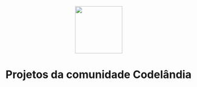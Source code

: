 <div align="center"> 
<img width="125" src="https://raw.githubusercontent.com/iuricode/iuricode/6f53be9b4b6e6bb84b5276b8817c18a05adb78d5/ilus-code.svg">
<h1>Projetos da comunidade Codelândia</h1>

<p> </p>

</div>